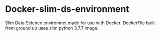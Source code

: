 # Docker-slim-ds-environment
Slim Data Science enviromnet made for use with Docker. DockerFile built from ground up uses slim python 3.7.7 image.
